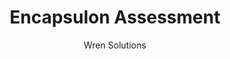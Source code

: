 --- 
layout: portfolio 
title: Encapsulon Assessment 
subtitle: Wren Solutions
permalink: /portfolio/assessment/
weight: 2011.11
background-image: "/images/assessment_Home_vtv0cw_c_scale,w_1517.png"
company-name: Wren Solutions
company-description: >
    Wren Solutions has over 30 years of experience working with many of the largest retailers in the world.  Wren understands the nuances and challenges faced in retail and is uniquely equipped to help solve problems. 

    Wren provides audit software and other physical security solutions helping Retail Loss Prevention Professionals become heroes in their retail organizations. 

blurb: >
    Wren Solutions provides audit software and other physical security solutions helping Loss Prevention Professionals become heroes in their organizations. 

company-picture: |
        <picture>
        <img
        sizes="(max-width: 1517px) 100vw, 1517px"
        srcset="
        /images/assessment_Home_vtv0cw_c_scale,w_320.png 320w,
        /images/assessment_Home_vtv0cw_c_scale,w_686.png 686w,
        /images/assessment_Home_vtv0cw_c_scale,w_950.png 950w,
        /images/assessment_Home_vtv0cw_c_scale,w_1162.png 1162w,
        /images/assessment_Home_vtv0cw_c_scale,w_1517.png 1517w"
        src="/images/assessment_Home_vtv0cw_c_scale,w_1517.png"
        alt="">
        </picture>

brief-description: |
    Wren was shipping a physical security appliance called "Encapsulon" targeted at retailers and schools. Encapsulon included an auditing application called "Assessment". The auditing application was kind of like a survey application (think Survey Monkey). The original version of the Assessment application was not successful in the market.

    The CEO of the company wanted to provide a version of Encapsulon using the Software-as-a-Service ("SaaS") distribution model. Much of the Encapsulon product suite had to be located on the customer premises as it was controlling security cameras and badge readers. The Assessment application did not require any physical equipment, so it was the best candidate to be released as a SaaS application. The company was also changing its sales and marketing to focus more heavily on the retail market.

    I lead the team that implemented the new Encapsulon Assessment solution. The team was comprised of 5 .NET developers, 2 product managers, 2 QA engineers, and several contractors that did performance testing.
    
solution-description: |
    We built a SaaS version of the Assessment application targeted at retail loss prevention professionals. According to Wikipedia, retail loss prevention is a set of practices employed by retail companies to preserve profit. Profit preservation is any business activity specifically designed to reduce preventable losses. A preventable loss is any business cost caused by deliberate or inadvertent human actions, colloquially known as "shrinkage".

    The solution was a web application that allowed a Loss Prevention ("LP") auditor to manage the auditing process, including: creating audits, conducting/scheduling audits, and reporting on audit performance. The Conduct function of the application was optimized for an iPad tablet.

solution-images-description: The following screen shots show the richness of the user interface.
solution-images:
    -   src: "/images/assessment_Home_vtv0cw_c_scale,w_1517.png"
        alt: Assessment Home
    -   src: "/images/assessment Audit Activity.png"
        alt: ""
    -   src: "/images/assessment edit Q3 2011.png"
        alt: ""
    -   src: "/images/assessment conduct Loss Prevention.png"
        alt: ""
    -   src: "/images/assessment Audit Trends By Business Unit Report.png"
        alt: ""
technology-description: |
    This project was built in Microsoft Visual Studio.
technology-logos:
    -   src:    "/images/logo-visualstudio.png" 
        alt:    "Logo"
recommendation-header: Remarks
recommendation-description: |
    **"Mark brings a holistic, pragmatic approach to creating and delivering market-driven products. His abilities range from building effective in-house teams to successfully managing outside resources, for both highly specialized projects as well as turn-key development. His business expertise is invaluable to companies that want to maximize their R&D investment. Mark provides value across organizations: he’s an expert at solving complex problems, synthesizing market requirements and working collaboratively to deliver results. "**

    Amelia Fusaro, President of Wren Solutions

---